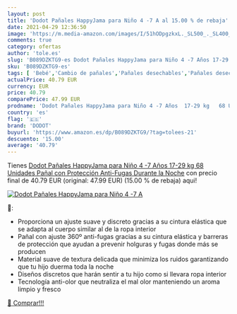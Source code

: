 ```yaml
---
layout: post
title: 'Dodot Pañales HappyJama para Niño 4 -7 A al 15.00 % de rebaja'
date: 2021-04-29 12:36:50
image: 'https://m.media-amazon.com/images/I/51hODpgzkxL._SL500_._SL400_.jpg'
comments: true
category: ofertas
author: 'tole.es'
slug: 'B089DZKTG9-es Dodot Pañales HappyJama para Niño 4 -7 Años 17-29 kg 68...'
sku: 'B089DZKTG9-es'
tags: [ 'Bebé','Cambio de pañales','Pañales desechables','Pañales desechables para bebés','Pañales para bebé','dodot','pañal','pañales', ]
actualPrice: 40.79 EUR
currency: EUR
price: 40.79
comparePrice: 47.99 EUR
prodname: 'Dodot Pañales HappyJama para Niño 4 -7 Años  17-29 kg   68 Unidades  Pañal con Protección Anti-Fugas Durante la Noche'
country: 'es'
flag: '🇪🇸'
brand: 'DODOT'
buyurl: 'https://www.amazon.es/dp/B089DZKTG9/?tag=tolees-21'
descuento: '15.00'
average: '40.79'
---
```


Tienes [Dodot Pañales HappyJama para Niño 4 -7 Años  17-29 kg   68 Unidades  Pañal con Protección Anti-Fugas Durante la Noche](https://www.amazon.es/dp/B089DZKTG9/?tag=tolees-21) con precio final de  40.79 EUR (original: 47.99 EUR) (15.00 %  de rebaja) aqui!

[![Dodot Pañales HappyJama para Niño 4 -7 A](https://m.media-amazon.com/images/I/51hODpgzkxL._SL500_._SL400_.jpg)](https://www.amazon.es/dp/B089DZKTG9/?tag=tolees-21)

🔎:

- Proporciona un ajuste suave y discreto gracias a su cintura elástica que se adapta al cuerpo similar al de la ropa interior
- Pañal con ajuste 360º anti-fugas gracias a su cintura elástica y barreras de protección que ayudan a prevenir holguras y fugas donde más se producen
- Material suave de textura delicada que minimiza los ruidos garantizando que tu hijo duerma toda la noche
- Diseños discretos que harán sentir a tu hijo como si llevara ropa interior
- Tecnología anti-olor que neutraliza el mal olor manteniendo un aroma limpio y fresco

[🛒 Comprar!!!](https://www.amazon.es/dp/B089DZKTG9/?tag=tolees-21)
